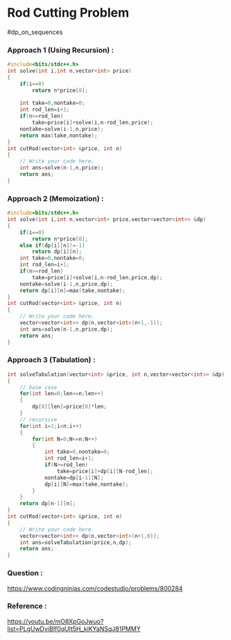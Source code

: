 # Rod Cutting Problem
#dp_on_sequences 






### Approach 1 (Using Recursion) :

```cpp
#include<bits/stdc++.h>
int solve(int i,int n,vector<int> price)
{
    if(i==0)
        return n*price[0];
    
    int take=0,nontake=0;
    int rod_len=i+1;
    if(n>=rod_len)
        take=price[i]+solve(i,n-rod_len,price);
    nontake=solve(i-1,n,price);
    return max(take,nontake);
}
int cutRod(vector<int> &price, int n)
{
	// Write your code here.
    int ans=solve(n-1,n,price);
    return ans;
}
```


### Approach 2 (Memoization) :

```cpp
#include<bits/stdc++.h>
int solve(int i,int n,vector<int> price,vector<vector<int>> &dp)
{
    if(i==0)
        return n*price[0];
    else if(dp[i][n]!=-1)
        return dp[i][n];
    int take=0,nontake=0;
    int rod_len=i+1;
    if(n>=rod_len)
        take=price[i]+solve(i,n-rod_len,price,dp);
    nontake=solve(i-1,n,price,dp);
    return dp[i][n]=max(take,nontake);
}
int cutRod(vector<int> &price, int n)
{
	// Write your code here.
    vector<vector<int>> dp(n,vector<int>(n+1,-1));
    int ans=solve(n-1,n,price,dp);
    return ans;
}
```


### Approach 3 (Tabulation) :
```cpp
int solveTabulation(vector<int> &price, int n,vector<vector<int>> &dp)
{
    // base case
    for(int len=0;len<=n;len++)
    {
        dp[0][len]=price[0]*len;
    }
    // recursive
    for(int i=1;i<n;i++)
    {
        for(int N=0;N<=n;N++)
        {
            int take=0,nontake=0;
            int rod_len=i+1;
            if(N>=rod_len)
                take=price[i]+dp[i][N-rod_len];
            nontake=dp[i-1][N];
            dp[i][N]=max(take,nontake);
        }
    }
    return dp[n-1][n];
}
int cutRod(vector<int> &price, int n)
{
	// Write your code here.
    vector<vector<int>> dp(n,vector<int>(n+1,0));
    int ans=solveTabulation(price,n,dp);
    return ans;
}
```


### Question :
https://www.codingninjas.com/codestudio/problems/800284

### Reference :
https://youtu.be/mO8XpGoJwuo?list=PLgUwDviBIf0qUlt5H_kiKYaNSqJ81PMMY